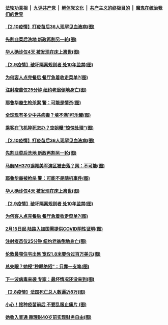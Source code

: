 ####  [法轮功真相](../../../../basic/blob/master/README.md?t=02111201) &nbsp;|&nbsp; [九评共产党](../../../../9ping.md/blob/master/README.md?t=02111201) &nbsp;|&nbsp; [解体党文化](../../../../jtdwh.md/blob/master/README.md?t=02111201)  &nbsp;|&nbsp; [共产主义的终极目的](../../../../gczydzjmd.md/blob/master/README.md?t=02111201) &nbsp;|&nbsp; [魔鬼在统治我们的世界](../../../../mgztzwmdsj.md/blob/master/README.md?t=02111201) 

#### [【2.10疫情】打疫苗后36人现罕见血液病(图)](../pages/p3/962125.md?t=02111201) 

#### [先割韭菜后洗地 新政再割另一轮(图)](../pages/p3/962101.md?t=02111201) 

#### [华人确诊仅4天 被发现在床上离世(图)](../pages/p3/962019.md?t=02111201) 

#### [【2.9疫情】破坏隔离规则者 处10年监禁(图)](../pages/p3/962012.md?t=02111201) 

#### [为何客人点完餐后 餐厅急着收走菜单?(图)](../pages/p3/961997.md?t=02111201) 

#### [注射疫苗仅25分钟 纽约老翁倒地身亡(图)](../pages/p3/962005.md?t=02111201) 


#### [耶鲁华裔生枪杀案 警：可能是情杀(图)](../pages/p3/962132.md?t=02111201) 

#### [全球现有多少中共病毒？填不满1可乐罐(图)](../pages/p3/962131.md?t=02111201) 

#### [乘客在飞机猝死怎办？空姐曝“惊悚处理”(图)](../pages/p3/962129.md?t=02111201) 

#### [【2.10疫情】打疫苗后36人现罕见血液病(图)](../pages/p3/962125.md?t=02111201) 

#### [先割韭菜后洗地 新政再割另一轮(图)](../pages/p3/962101.md?t=02111201) 

#### [马航MH370误闯美军演区被击落？网：不可能(图)](../pages/p3/962115.md?t=02111201) 


#### [耶鲁华裔被枪杀 警：可能不是随机事件(图)](../pages/p3/962026.md?t=02111201) 

#### [华人确诊仅4天 被发现在床上离世(图)](../pages/p3/962019.md?t=02111201) 

#### [【2.9疫情】破坏隔离规则者 处10年监禁(图)](../pages/p3/962012.md?t=02111201) 

#### [为何客人点完餐后 餐厅急着收走菜单?(图)](../pages/p3/961997.md?t=02111201) 

#### [2月15日起 陆路入加国需提供COVID阴性证明(图)](../pages/p3/962009.md?t=02111201) 

#### [注射疫苗仅25分钟 纽约老翁倒地身亡(图)](../pages/p3/962005.md?t=02111201) 

#### [伦敦最窄住宅出售 宽仅1.8米要价过百万美元(图)](../pages/p3/961992.md?t=02111201) 

#### [总失眠？她授“秒睡绝招”：只靠一支笔(图)](../pages/p3/961937.md?t=02111201) 

#### [下一波病毒来袭 专家：最坏情况还没来到(图)](../pages/p3/961900.md?t=02111201) 

#### [【2.8疫情】法国死亡总人数逼近8万(图)](../pages/p3/961898.md?t=02111201) 

#### [小心！接种疫苗前后 不要乱服止痛片 (图)](../pages/p3/961870.md?t=02111201) 

#### [她收入普通 靠理财40岁前实现财务自由(图)](../pages/p3/961894.md?t=02111201) 

